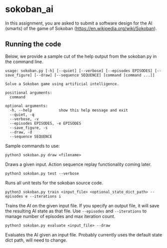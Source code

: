 # sokoban_ai

In this assignment, you are asked to submit a software design for the AI (smarts) of the game of Sokoban (https://en.wikipedia.org/wiki/Sokoban).

## Running the code
Below, we provide a sample cut of the help output from the sokoban.py in the command line.
```
usage: sokoban.py [-h] [--quiet] [--verbose] [--episodes EPISODES] [--save_figure] [--draw] [--sequence SEQUENCE] [command [command ...]]

Solve a Sokoban game using artificial intelligence.

positional arguments:
  command

optional arguments:
  -h, --help            show this help message and exit
  --quiet, -q
  --verbose, -v
  --episodes EPISODES, -e EPISODES
  --save_figure, -s
  --draw, -d
  --sequence SEQUENCE
```



Sample commands to use:

`python3 sokoban.py draw <filename>`

Draws a given input. Action sequence replay functionality coming later.

`python3 sokoban.py test --verbose` 

Runs all unit tests for the sokoban source code. 

`python3 sokoban.py train <input_file> <optional_state_dict_path> --episodes e --iterations i`

Trains the AI on the given input file. If you specify an output file, it will save the resulting AI state as that file. Use `--episodes` and `--iterations` to manage number of episodes and max iteration count.

`python3 sokoban.py evaluate <input_file> --draw`

Evaluates the AI given an input file. Probably currently uses the default state dict path, will need to change.

